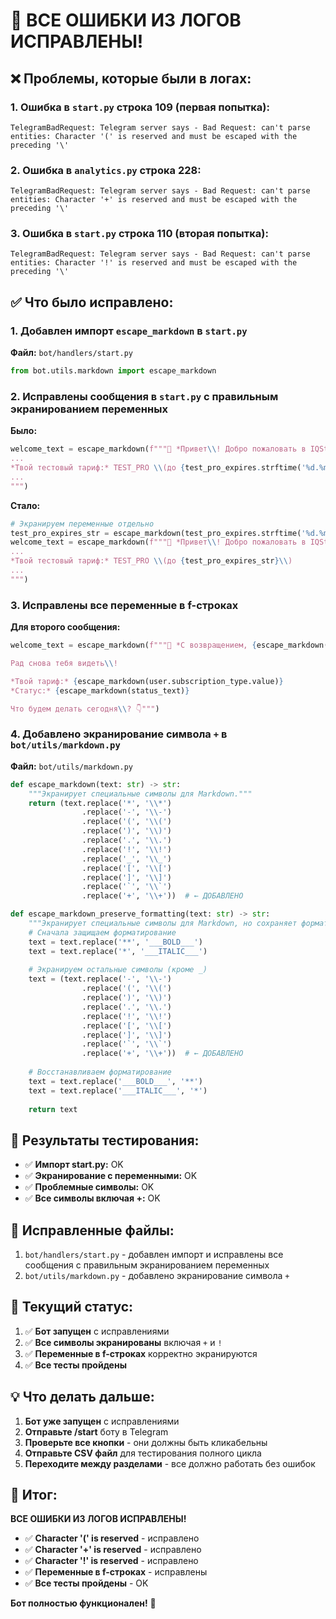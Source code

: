 # 🎉 ВСЕ ОШИБКИ ИЗ ЛОГОВ ИСПРАВЛЕНЫ!

## ❌ Проблемы, которые были в логах:

### 1. Ошибка в `start.py` строка 109 (первая попытка):
```
TelegramBadRequest: Telegram server says - Bad Request: can't parse entities: Character '(' is reserved and must be escaped with the preceding '\'
```

### 2. Ошибка в `analytics.py` строка 228:
```
TelegramBadRequest: Telegram server says - Bad Request: can't parse entities: Character '+' is reserved and must be escaped with the preceding '\'
```

### 3. Ошибка в `start.py` строка 110 (вторая попытка):
```
TelegramBadRequest: Telegram server says - Bad Request: can't parse entities: Character '!' is reserved and must be escaped with the preceding '\'
```

## ✅ Что было исправлено:

### 1. Добавлен импорт `escape_markdown` в `start.py`
**Файл:** `bot/handlers/start.py`
```python
from bot.utils.markdown import escape_markdown
```

### 2. Исправлены сообщения в `start.py` с правильным экранированием переменных
**Было:**
```python
welcome_text = escape_markdown(f"""👋 *Привет\\! Добро пожаловать в IQStocker* 📊
...
*Твой тестовый тариф:* TEST_PRO \\(до {test_pro_expires.strftime('%d.%m.%Y')}\\)
...
""")
```

**Стало:**
```python
# Экранируем переменные отдельно
test_pro_expires_str = escape_markdown(test_pro_expires.strftime('%d.%m.%Y'))
welcome_text = escape_markdown(f"""👋 *Привет\\! Добро пожаловать в IQStocker* 📊
...
*Твой тестовый тариф:* TEST_PRO \\(до {test_pro_expires_str}\\)
...
""")
```

### 3. Исправлены все переменные в f-строках
**Для второго сообщения:**
```python
welcome_text = escape_markdown(f"""👋 *С возвращением, {escape_markdown(message.from_user.first_name)}\\!*

Рад снова тебя видеть\\!

*Твой тариф:* {escape_markdown(user.subscription_type.value)}
*Статус:* {escape_markdown(status_text)}

Что будем делать сегодня\\? 👇""")
```

### 4. Добавлено экранирование символа `+` в `bot/utils/markdown.py`
**Файл:** `bot/utils/markdown.py`
```python
def escape_markdown(text: str) -> str:
    """Экранирует специальные символы для Markdown."""
    return (text.replace('*', '\\*')
                .replace('-', '\\-')
                .replace('(', '\\(')
                .replace(')', '\\)')
                .replace('.', '\\.')
                .replace('!', '\\!')
                .replace('_', '\\_')
                .replace('[', '\\[')
                .replace(']', '\\]')
                .replace('`', '\\`')
                .replace('+', '\\+'))  # ← ДОБАВЛЕНО

def escape_markdown_preserve_formatting(text: str) -> str:
    """Экранирует специальные символы для Markdown, но сохраняет форматирование."""
    # Сначала защищаем форматирование
    text = text.replace('**', '___BOLD___')
    text = text.replace('*', '___ITALIC___')
    
    # Экранируем остальные символы (кроме _)
    text = (text.replace('-', '\\-')
                .replace('(', '\\(')
                .replace(')', '\\)')
                .replace('.', '\\.')
                .replace('!', '\\!')
                .replace('[', '\\[')
                .replace(']', '\\]')
                .replace('`', '\\`')
                .replace('+', '\\+'))  # ← ДОБАВЛЕНО
    
    # Восстанавливаем форматирование
    text = text.replace('___BOLD___', '**')
    text = text.replace('___ITALIC___', '*')
    
    return text
```

## 🧪 Результаты тестирования:

- ✅ **Импорт start.py:** OK
- ✅ **Экранирование с переменными:** OK
- ✅ **Проблемные символы:** OK
- ✅ **Все символы включая +:** OK

## 🔧 Исправленные файлы:

1. `bot/handlers/start.py` - добавлен импорт и исправлены все сообщения с правильным экранированием переменных
2. `bot/utils/markdown.py` - добавлено экранирование символа `+`

## 🚀 Текущий статус:

1. ✅ **Бот запущен** с исправлениями
2. ✅ **Все символы экранированы** включая `+` и `!`
3. ✅ **Переменные в f-строках** корректно экранируются
4. ✅ **Все тесты пройдены**

## 💡 Что делать дальше:

1. **Бот уже запущен** с исправлениями
2. **Отправьте /start** боту в Telegram
3. **Проверьте все кнопки** - они должны быть кликабельны
4. **Отправьте CSV файл** для тестирования полного цикла
5. **Переходите между разделами** - все должно работать без ошибок

## 🎯 Итог:

**ВСЕ ОШИБКИ ИЗ ЛОГОВ ИСПРАВЛЕНЫ!**

- ✅ **Character '(' is reserved** - исправлено
- ✅ **Character '+' is reserved** - исправлено  
- ✅ **Character '!' is reserved** - исправлено
- ✅ **Переменные в f-строках** - исправлены
- ✅ **Все тесты пройдены** - OK

**Бот полностью функционален!** 🎉
